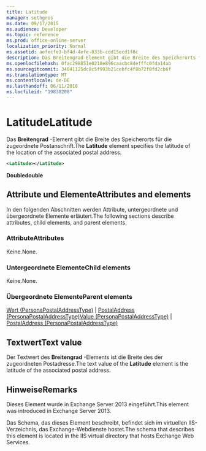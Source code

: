 ```yaml
---
title: Latitude
manager: sethgros
ms.date: 09/17/2015
ms.audience: Developer
ms.topic: reference
ms.prod: office-online-server
localization_priority: Normal
ms.assetid: aefecfe3-bf4d-4efe-833b-cdd15ecd1f8c
description: Das Breitengrad-Element gibt die Breite des Speicherorts für die zugeordnete Postanschrift.
ms.openlocfilehash: 0fac298851e0218e896caacbc84efffc0fda14ab
ms.sourcegitcommit: 34041125dc8c5f993b21cebfc4f8b72f0fd2cb6f
ms.translationtype: MT
ms.contentlocale: de-DE
ms.lasthandoff: 06/11/2018
ms.locfileid: "19830208"
---
```

# <a name="latitude"></a><span data-ttu-id="63823-103">Latitude</span><span class="sxs-lookup"><span data-stu-id="63823-103">Latitude</span></span>

<span data-ttu-id="63823-104">Das **Breitengrad** -Element gibt die Breite des Speicherorts für die zugeordnete Postanschrift.</span><span class="sxs-lookup"><span data-stu-id="63823-104">The **Latitude** element specifies the latitude of the location of the associated postal address.</span></span> 
  
```XML
<Latitude></Latitude>
```

 <span data-ttu-id="63823-105">**Double**</span><span class="sxs-lookup"><span data-stu-id="63823-105">**double**</span></span>
## <a name="attributes-and-elements"></a><span data-ttu-id="63823-106">Attribute und Elemente</span><span class="sxs-lookup"><span data-stu-id="63823-106">Attributes and elements</span></span>

<span data-ttu-id="63823-107">In den folgenden Abschnitten werden Attribute, untergeordnete und übergeordnete Elemente erläutert.</span><span class="sxs-lookup"><span data-stu-id="63823-107">The following sections describe attributes, child elements, and parent elements.</span></span>
  
### <a name="attributes"></a><span data-ttu-id="63823-108">Attribute</span><span class="sxs-lookup"><span data-stu-id="63823-108">Attributes</span></span>

<span data-ttu-id="63823-109">Keine.</span><span class="sxs-lookup"><span data-stu-id="63823-109">None.</span></span>
  
### <a name="child-elements"></a><span data-ttu-id="63823-110">Untergeordnete Elemente</span><span class="sxs-lookup"><span data-stu-id="63823-110">Child elements</span></span>

<span data-ttu-id="63823-111">Keine.</span><span class="sxs-lookup"><span data-stu-id="63823-111">None.</span></span>
  
### <a name="parent-elements"></a><span data-ttu-id="63823-112">Übergeordnete Elemente</span><span class="sxs-lookup"><span data-stu-id="63823-112">Parent elements</span></span>

<span data-ttu-id="63823-113">[Wert (PersonaPostalAddressType)](value-personapostaladdresstype.md) | [PostalAddress (PersonaPostalAddressType)](postaladdress-personapostaladdresstype.md)</span><span class="sxs-lookup"><span data-stu-id="63823-113">[Value (PersonaPostalAddressType)](value-personapostaladdresstype.md) | [PostalAddress (PersonaPostalAddressType)](postaladdress-personapostaladdresstype.md)</span></span>
  
## <a name="text-value"></a><span data-ttu-id="63823-114">Textwert</span><span class="sxs-lookup"><span data-stu-id="63823-114">Text value</span></span>

<span data-ttu-id="63823-115">Der Textwert des **Breitengrad** -Elements ist die Breite des der zugeordneten Postadresse.</span><span class="sxs-lookup"><span data-stu-id="63823-115">The text value of the **Latitude** element is the latitude of the associated postal address.</span></span> 
  
## <a name="remarks"></a><span data-ttu-id="63823-116">Hinweise</span><span class="sxs-lookup"><span data-stu-id="63823-116">Remarks</span></span>

<span data-ttu-id="63823-117">Dieses Element wurde in Exchange Server 2013 eingeführt.</span><span class="sxs-lookup"><span data-stu-id="63823-117">This element was introduced in Exchange Server 2013.</span></span>
  
<span data-ttu-id="63823-118">Das Schema, das dieses Element beschreibt, befindet sich im virtuellen IIS-Verzeichnis, das Exchange-Webdienste hostet.</span><span class="sxs-lookup"><span data-stu-id="63823-118">The schema that describes this element is located in the IIS virtual directory that hosts Exchange Web Services.</span></span>
  

